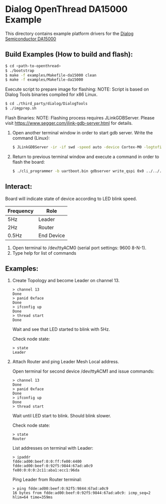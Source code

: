 # Dialog OpenThread DA15000 Example

This directory contains example platform drivers for the [Dialog Semiconductor DA15000][da15000]

[da15000]: https://support.dialog-semiconductor.com/connectivity/product/openthread-sandbox

## Build Examples (How to build and flash):

```bash
$ cd <path-to-openthread>
$ ./bootstrap
$ make -f examples/Makefile-da15000 clean
$ make -f examples/Makefile-da15000
```

Execute script to prepare image for flashing:
 NOTE: Script is based on Dialog Tools binaries compiled for x86 Linux.

```bash
$ cd ./third_party/dialog/DialogTools
$ ./imgprep.sh
```

Flash Binaries:
 NOTE: Flashing process requires JLinkGDBServer. Please visit https://www.segger.com/jlink-gdb-server.html for details.

1. Open another terminal window in order to start gdb server. Write the command (Linux):

   ```bash
   $ JLinkGDBServer -ir -if swd -speed auto -device Cortex-M0 -logtofile on -localhostonly
   ```
2. Return to previous terminal window and execute a command in order to flash the board:

   ```bash
   $ ./cli_programmer -b uartboot.bin gdbserver write_qspi 0x0 ../../../output/bin/arm-none-eabi-ot-cli-ftd.img
   ```

## Interact:

Board will indicate state of device according to LED blink speed.

| Frequency | Role |
| --- | --- |
| 5Hz | Leader |
| 2Hz | Router |
| 0.5Hz | End Device |


1. Open terminal to /dev/ttyACM0 (serial port settings: 9600 8-N-1).
2. Type help for list of commands

## Examples:
1. Create Topology and become Leader on channel 13.
   ```
   > channel 13
   Done
   > panid 0xface
   Done
   > ifconfig up
   Done
   > thread start
   Done
   ```
   Wait and see that LED started to blink with 5Hz.
   
   Check node state:
   ```
   > state
   Leader
   ```
2. Attach Router and ping Leader Mesh Local address.

   Open terminal for second device /dev/ttyACM1 and issue commands:
   ```
   > channel 13
   Done
   > panid 0xface
   Done
   > ifconfig up
   Done
   > thread start
   ```

   Wait until LED start to blink. Should blink slower.

   Check node state:

   ```
   > state
   Router
   ```

   List addresses on terminal with Leader:

   ```  
   > ipaddr
   fdde:ad00:beef:0:0:ff:fe00:4400
   fdde:ad00:beef:0:92f5:9844:67ad:a0c9
   fe80:0:0:0:2c11:aba1:ecc1:96da
   ```

   Ping Leader from Router terminal:

   ```
   > ping fdde:ad00:beef:0:92f5:9844:67ad:a0c9
   16 bytes from fdde:ad00:beef:0:92f5:9844:67ad:a0c9: icmp_seq=2 hlim=64 time=359ms
   ```
